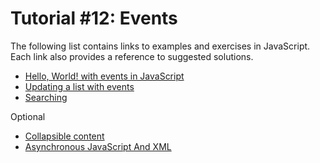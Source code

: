 # Tutorial #12: Events
The following list contains links to examples and exercises in JavaScript. Each link also provides a reference to suggested solutions.

- [Hello, World! with events in JavaScript](https://jsfiddle.net/joseortiz/Lzj2etaf/)
- [Updating a list with events](https://jsfiddle.net/joseortiz/6uspdxoz/)
- [Searching](https://jsfiddle.net/joseortizauckluni/co7nzyL1/)

Optional

- [Collapsible content](https://jsfiddle.net/joseortizauckluni/cufjL6p8/)
- [Asynchronous JavaScript And XML](https://jsfiddle.net/joseortizauckluni/e2jwtoac/) 
